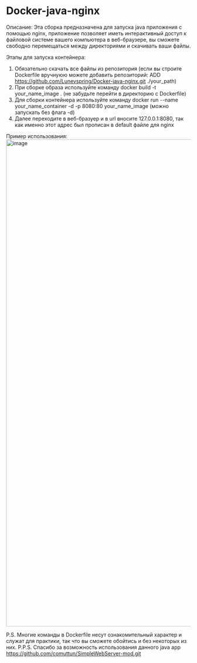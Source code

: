 # Docker-java-nginx
Описание:
Эта сборка предназначена для запуска java приложения с помощью nginx, приложение позволяет иметь интерактивный доступ к файловой системе вашего компьютера в веб-браузере, вы сможете свободно перемещаться между директориями и скачивать ваши файлы.

Этапы для запуска контейнера:
1) Обязательно скачать все файлы из репозитория (если вы строите Dockerfile вручнуюю можете добавить репозиторий: ADD https://github.com/Lunevspring/Docker-java-nginx.git ./your_path)
2) При сборке образа используйте команду docker build -t your_name_image . (не забудьте перейти в директорию с Dockerfile)
3) Для сборки контейнера используйте команду docker run --name your_name_container -d -p 8080:80 your_name_image (можно запускать без флага -d)
4) Далее переходите в веб-бразуер и в url вносите 127.0.0.1:8080, так как именно этот адрес был прописан в default файле для nginx

Пример использования:
<img width="1326" alt="image" src="https://github.com/user-attachments/assets/4cdf12df-3978-488d-acb2-c56be2ad63e6">

P.S. Многие команды в Dockerfile несут ознакомительный характер и служат для практики, так что вы сможете обойтись и без некоторых из них.
P.P.S. Спасибо за возможность использования данного java app https://github.com/comuttun/SimpleWebServer-mod.git
